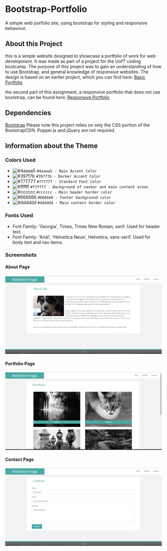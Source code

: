 # Bootstrap-Portfolio
A simple web porfolio site, using bootstrap for styling and responsive behaviour.

## About this Project
this is a simple website designed to showcase a portfolio of work for web development. It was made as part of a project for the UofT coding bootcamp. The purpose of this project was to gain an understanding of how to use Bootstrap, and general knowledge of responsive websites. The design is based on an earlier project, which you can find here:
[Basic Portfolio](https://typicu.github.io/Basic-Portfolio/)

the second part of this assignment, a responsive portfolio that does not use bootstrap, can be found here:
[Responsive Portfolio](https://typicu.github.io/Responsive-Portfolio/)

## Dependencies

[Bootstrap](https://getbootstrap.com/)
Please note this project relies on only the CSS portion of the BootstrapCDN. Popper.js and jQuery are not required.

## Information about the Theme

### Colors Used
- ![#4aaaa5](https://placehold.it/15/4aaaa5/000000?text=+) `#4aaaa5 - Main Accent Color`
- ![#397f7b](https://placehold.it/15/397f7b/000000?text=+) `#397f7b - Darker Accent Color`
- ![#777777](https://placehold.it/15/777777/000000?text=+) `#777777 - Standard Font Color`
- ![#ffffff](https://placehold.it/15/ffffff/000000?text=+) `#ffffff - Background of navbar and main content areas`
- ![#cccccc](https://placehold.it/15/cccccc/000000?text=+) `#cccccc - Main header border color`
- ![#666666](https://placehold.it/15/666666/000000?text=+) `#666666 - Footer background color`
- ![#dddddd](https://placehold.it/15/dddddd/000000?text=+) `#dddddd - Main content border color`

### Fonts Used
- Font Family: 'Georgia', Times, Times New Roman, serif. Used for header text.
- Font Family: 'Arial', 'Helvetica Neue', Helvetica, sans-serif. Used for body text and nav items.

### Screenshots

#### About Page

![Image of about page](assets/images/bootstrap_portfolio_about_screenshot.PNG)

#### Portfolio Page

![Image of portfolio page](assets/images/bootstrap_portfolio_portfolio_screenshot.PNG)

#### Contact Page

![Image of contact page](assets/images/bootstrap_portfolio_contact_screenshot.PNG)

